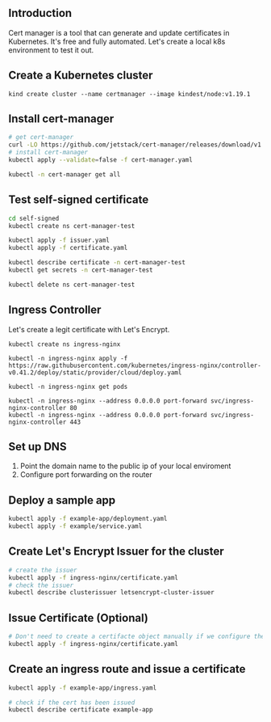 ## Introduction
Cert manager is a tool that can generate and update certificates in Kubernetes. It's free and fully automated.
Let's create a local k8s environment to test it out.

## Create a Kubernetes cluster
```bahs
kind create cluster --name certmanager --image kindest/node:v1.19.1
```

## Install cert-manager
```bash
# get cert-manager
curl -LO https://github.com/jetstack/cert-manager/releases/download/v1.0.4/cert-manager.yaml
# install cert-manager
kubectl apply --validate=false -f cert-manager.yaml

kubectl -n cert-manager get all
```

## Test self-signed certificate
```bash
cd self-signed
kubectl create ns cert-manager-test

kubectl apply -f issuer.yaml
kubectl apply -f certificate.yaml

kubectl describe certificate -n cert-manager-test
kubectl get secrets -n cert-manager-test

kubectl delete ns cert-manager-test
```

## Ingress Controller
Let's create a legit certificate with Let's Encrypt.
```
kubectl create ns ingress-nginx

kubectl -n ingress-nginx apply -f https://raw.githubusercontent.com/kubernetes/ingress-nginx/controller-v0.41.2/deploy/static/provider/cloud/deploy.yaml

kubectl -n ingress-nginx get pods

kubectl -n ingress-nginx --address 0.0.0.0 port-forward svc/ingress-nginx-controller 80
kubectl -n ingress-nginx --address 0.0.0.0 port-forward svc/ingress-nginx-controller 443

```

## Set up DNS
1. Point the domain name to the public ip of your local enviroment
2. Configure port forwarding on the router

## Deploy a sample app
```bash
kubectl apply -f example-app/deployment.yaml
kubectl apply -f example/service.yaml
```

## Create Let's Encrypt Issuer for the cluster
```bash
# create the issuer
kubectl apply -f ingress-nginx/certificate.yaml
# check the issuer
kubectl describe clusterissuer letsencrypt-cluster-issuer
```
## Issue Certificate (Optional)
```bash
# Don't need to create a certifacte object manually if we configure the ingress annotation properly
kubectl apply -f ingress-nginx/certificate.yaml
```

## Create an ingress route and issue a certificate
```bash
kubectl apply -f example-app/ingress.yaml

# check if the cert has been issued 
kubectl describe certificate example-app
```
